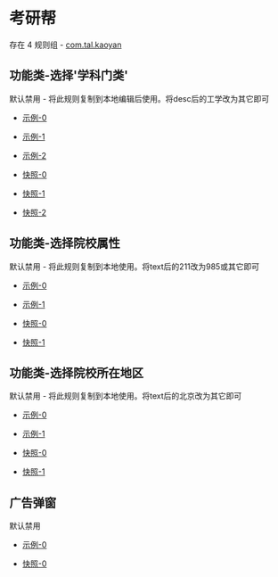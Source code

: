 # 考研帮

存在 4 规则组 - [com.tal.kaoyan](/src/apps/com.tal.kaoyan.ts)

## 功能类-选择'学科门类'

默认禁用 - 将此规则复制到本地编辑后使用。将desc后的工学改为其它即可

- [示例-0](https://m.gkd.li/110102406/5761c5b6-6f8d-40cc-92b4-58c9377be15f)
- [示例-1](https://m.gkd.li/110102406/c0602d13-7b9d-4c45-808e-90207e7b1e5c)
- [示例-2](https://m.gkd.li/110102406/c0602d13-7b9d-4c45-808e-90207e7b1e5c)

- [快照-0](https://i.gkd.li/import/14468436)
- [快照-1](https://i.gkd.li/import/14468492)
- [快照-2](https://i.gkd.li/import/14468492)

## 功能类-选择院校属性

默认禁用 - 将此规则复制到本地使用。将text后的211改为985或其它即可

- [示例-0](https://m.gkd.li/110102406/4fd676b9-79ad-4403-a56b-2ded92f6e424)
- [示例-1](https://m.gkd.li/110102406/edbcd7b2-524c-4dfe-8b6b-dda61dd4e5aa)

- [快照-0](https://i.gkd.li/import/14445606)
- [快照-1](https://i.gkd.li/import/14445368)

## 功能类-选择院校所在地区

默认禁用 - 将此规则复制到本地使用。将text后的北京改为其它即可

- [示例-0](https://m.gkd.li/110102406/a3503f34-63c9-4b58-9789-c97cd2ce127c)
- [示例-1](https://m.gkd.li/110102406/1b9290f6-f2af-42fa-b36a-5ac5c68ffd85)

- [快照-0](https://i.gkd.li/import/14445606)
- [快照-1](https://i.gkd.li/import/14445252)

## 广告弹窗

默认禁用

- [示例-0](https://m.gkd.li/110102406/229e56f0-b62b-408f-95f2-d6f0fdcc50b5)

- [快照-0](https://i.gkd.li/import/14538056)
